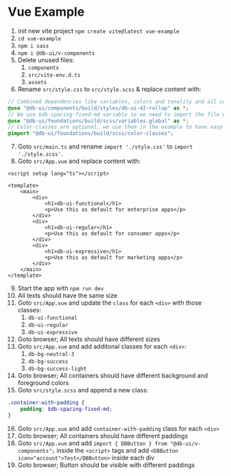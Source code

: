 # Vue Example

1. init new vite project `npm create vite@latest vue-example`
2. `cd vue-example`
3. `npm i sass`
4. `npm i @db-ui/v-components`
5. Delete unused files:
    1. `components`
    2. `src/vite-env.d.ts`
    3. `assets`
6. Rename `src/style.css` to `src/style.scss` & replace content with:

```scss
// Combined dependencies like variables, colors and tonality and all components
@use "@db-ui/components/build/styles/db-ui-42-rollup" as *;
// We use $db-spacing-fixed-md variable so we need to import the file where the variable is defined
@use "@db-ui/foundations/build/scss/variables.global" as *;
// Color-classes are optional, we use them in the example to have easy access to colors
@import "@db-ui/foundations/build/scss/color-classes";
```

7. Goto `src/main.ts` and rename `import './style.css'` to `import './style.scss'`.
8. Goto `src/App.vue` and replace content with:

```vue
<script setup lang="ts"></script>

<template>
	<main>
		<div>
			<h1>db-ui-functional</h1>
			<p>Use this as default for enterprise apps</p>
		</div>
		<div>
			<h1>db-ui-regular</h1>
			<p>Use this as default for consumer apps</p>
		</div>
		<div>
			<h1>db-ui-expressive</h1>
			<p>Use this as default for marketing apps</p>
		</div>
	</main>
</template>
```

9. Start the app with `npm run dev`
10. All texts should have the same size
11. Goto `src/App.vue` and update the `class` for each `<div>` with those classes:
    1. `db-ui-functional`
    2. `db-ui-regular`
    3. `db-ui-expressive`
12. Goto browser; All texts should have different sizes
13. Goto `src/App.vue` and add additonal classes for each `<div>`:
    1. `db-bg-neutral-3`
    2. `db-bg-success`
    3. `db-bg-success-light`
14. Goto browser; All containers should have different background and foreground colors
15. Goto `src/style.scss` and append a new class:

```scss
.container-with-padding {
	padding: $db-spacing-fixed-md;
}
```

16. Goto `src/App.vue` and add `container-with-padding` class for each `<div>`
17. Goto browser; All containers should have different paddings
18. Goto `src/App.vue` and add `import { DBButton } from "@db-ui/v-components";` inside the `<script>` tags and add `<DBButton icon="account">Test</DBButton>` inside each div
19. Goto browser; Button should be visible with different paddings
